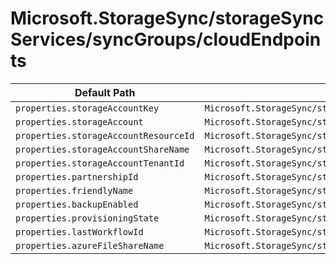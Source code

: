 # Microsoft.StorageSync/storageSyncServices/syncGroups/cloudEndpoints

| Default Path | Alias |
|---|---|
| `properties.storageAccountKey` | `Microsoft.StorageSync/storageSyncServices/syncGroups/cloudEndpoints/storageAccountKey` |
| `properties.storageAccount` | `Microsoft.StorageSync/storageSyncServices/syncGroups/cloudEndpoints/storageAccount` |
| `properties.storageAccountResourceId` | `Microsoft.StorageSync/storageSyncServices/syncGroups/cloudEndpoints/storageAccountResourceId` |
| `properties.storageAccountShareName` | `Microsoft.StorageSync/storageSyncServices/syncGroups/cloudEndpoints/storageAccountShareName` |
| `properties.storageAccountTenantId` | `Microsoft.StorageSync/storageSyncServices/syncGroups/cloudEndpoints/storageAccountTenantId` |
| `properties.partnershipId` | `Microsoft.StorageSync/storageSyncServices/syncGroups/cloudEndpoints/partnershipId` |
| `properties.friendlyName` | `Microsoft.StorageSync/storageSyncServices/syncGroups/cloudEndpoints/friendlyName` |
| `properties.backupEnabled` | `Microsoft.StorageSync/storageSyncServices/syncGroups/cloudEndpoints/backupEnabled` |
| `properties.provisioningState` | `Microsoft.StorageSync/storageSyncServices/syncGroups/cloudEndpoints/provisioningState` |
| `properties.lastWorkflowId` | `Microsoft.StorageSync/storageSyncServices/syncGroups/cloudEndpoints/lastWorkflowId` |
| `properties.azureFileShareName` | `Microsoft.StorageSync/storageSyncServices/syncGroups/cloudEndpoints/azureFileShareName` |


